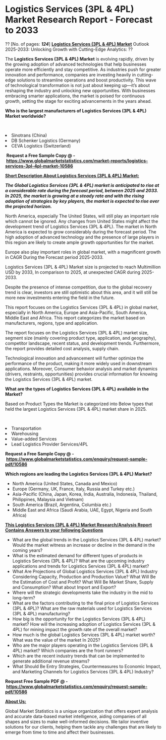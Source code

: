 <H1>Logistics Services (3PL & 4PL) Market Research Report - Forecast to 2033</H1><p>?? [No. of pages:&nbsp;<strong><em>124</em></strong>]&nbsp;<strong><a href="https://www.globalmarketstatistics.com/market-reports/logistics-services-3pl-4pl-market-10586">Logistics Services (3PL & 4PL)&nbsp;Market</a></strong>&nbsp;Outlook 2025-2033: Unlocking Growth with Cutting-Edge Analytics: ??</p><p>The <strong>Logistics Services (3PL & 4PL) Market</strong> is evolving rapidly, driven by the growing adoption of advanced technologies that help businesses operate more efficiently and stay competitive. As industries push for greater innovation and performance, companies are investing heavily in cutting-edge solutions to streamline operations and boost productivity. This wave of technological transformation is not just about keeping up&mdash;it&rsquo;s about reshaping the industry and unlocking new opportunities. With businesses embracing smarter applications, the market is poised for continuous growth, setting the stage for exciting advancements in the years ahead.</p><p><strong>Who is the largest manufacturers of Logistics Services (3PL & 4PL) Market worldwide?</strong></p><p>&nbsp;<li>Sinotrans (China)<li>DB Schenker Logistics (Germany)<li>CEVA Logistics (Switzerland)</p><p>&nbsp;<strong>Request a Free Sample Copy @ -&nbsp;<a href="https://www.globalmarketstatistics.com/market-reports/logistics-services-3pl-4pl-market-10586">https://www.globalmarketstatistics.com/market-reports/logistics-services-3pl-4pl-market-10586</a></strong></p><p><strong><u>Short Description About Logistics Services (3PL & 4PL) Market:</u></strong></p><p><strong><em>The Global Logistics Services (3PL & 4PL) market is anticipated to rise at a considerable rate during the forecast period, between 2025 and 2033. In 2025, the market is growing at a steady rate and with the rising adoption of strategies by key players, the market is expected to rise over the projected horizon.</em></strong></p><p>North America, especially The United States, will still play an important role which cannot be ignored. Any changes from United States might affect the development trend of Logistics Services (3PL & 4PL). The market in North America is expected to grow considerably during the forecast period. The high adoption of advanced technology and the presence of large players in this region are likely to create ample growth opportunities for the market.</p><p>Europe also play important roles in global market, with a magnificent growth in CAGR During the Forecast period 2025-2033.</p><p>Logistics Services (3PL & 4PL) Market size is projected to reach Multimillion USD by 2033, In comparison to 2025, at unexpected CAGR during 2025-2033.</p><p>Despite the presence of intense competition, due to the global recovery trend is clear, investors are still optimistic about this area, and it will still be more new investments entering the field in the future.</p><p>This report focuses on the Logistics Services (3PL & 4PL) in global market, especially in North America, Europe and Asia-Pacific, South America, Middle East and Africa. This report categorizes the market based on manufacturers, regions, type and application.</p><p>The report focuses on the Logistics Services (3PL & 4PL) market size, segment size (mainly covering product type, application, and geography), competitor landscape, recent status, and development trends. Furthermore, the report provides detailed cost analysis, supply chain.</p><p>Technological innovation and advancement will further optimize the performance of the product, making it more widely used in downstream applications. Moreover, Consumer behavior analysis and market dynamics (drivers, restraints, opportunities) provides crucial information for knowing the Logistics Services (3PL & 4PL) market.</p><p><strong>What are the types of Logistics Services (3PL & 4PL) available in the Market?</strong></p><p>Based on Product Types the Market is categorized into Below types that held the largest Logistics Services (3PL & 4PL) market share in 2025.</p><p>&nbsp;<li>Transportation<li> Warehousing<li> Value-added Services<li> Lead Logistics Provider Services/4PL&nbsp;</p><p><strong>Request a Free Sample Copy @ -&nbsp;<a href="https://www.globalmarketstatistics.com/enquiry/request-sample-pdf/10586">https://www.globalmarketstatistics.com/enquiry/request-sample-pdf/10586</a></strong></p><p><strong>Which regions are leading the Logistics Services (3PL & 4PL) Market?</strong></p><ul><li>North America (United States, Canada and Mexico)</li><li>Europe (Germany, UK, France, Italy, Russia and Turkey etc.)</li><li>Asia-Pacific (China, Japan, Korea, India, Australia, Indonesia, Thailand, Philippines, Malaysia and Vietnam)</li><li>South America (Brazil, Argentina, Columbia etc.)</li><li>Middle East and Africa (Saudi Arabia, UAE, Egypt, Nigeria and South Africa)</li></ul><p><strong><u>This Logistics Services (3PL & 4PL) Market Research/Analysis Report Contains Answers to your following Questions</u></strong></p><ul><li>What are the global trends in the Logistics Services (3PL & 4PL) market? Would the market witness an increase or decline in the demand in the coming years?</li><li>What is the estimated demand for different types of products in Logistics Services (3PL & 4PL)? What are the upcoming industry applications and trends for Logistics Services (3PL & 4PL) market?</li><li>What Are Projections of Global Logistics Services (3PL & 4PL) Industry Considering Capacity, Production and Production Value? What Will Be the Estimation of Cost and Profit? What Will Be Market Share, Supply and Consumption? What about Import and Export?</li><li>Where will the strategic developments take the industry in the mid to long-term?</li><li>What are the factors contributing to the final price of Logistics Services (3PL & 4PL)? What are the raw materials used for Logistics Services (3PL & 4PL) manufacturing?</li><li>How big is the opportunity for the Logistics Services (3PL & 4PL) market? How will the increasing adoption of Logistics Services (3PL & 4PL) for mining impact the growth rate of the overall market?</li><li>How much is the global Logistics Services (3PL & 4PL) market worth? What was the value of the market In 2025?</li><li>Who are the major players operating in the Logistics Services (3PL & 4PL) market? Which companies are the front runners?</li><li>Which are the recent industry trends that can be implemented to generate additional revenue streams?</li><li>What Should Be Entry Strategies, Countermeasures to Economic Impact, and Marketing Channels for Logistics Services (3PL & 4PL) Industry?</li></ul><p><strong>Request Free Sample PDF @ -&nbsp;<a href="https://www.globalmarketstatistics.com/enquiry/request-sample-pdf/10586">https://www.globalmarketstatistics.com/enquiry/request-sample-pdf/10586</a></strong></p><p><strong><u>About Us:</u></strong></p><p>Global Market Statistics&nbsp;is a unique organization that offers expert analysis and accurate data-based market intelligence, aiding companies of all shapes and sizes to make well-informed decisions. We tailor inventive solutions for our clients, helping them tackle any challenges that are likely to emerge from time to time and affect their businesses.</p>
